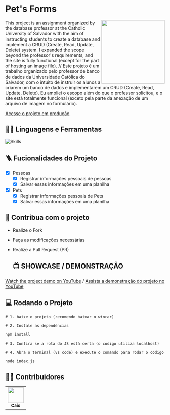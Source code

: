 # Pet's Forms

<img src="https://media.discordapp.net/attachments/1235030684029030410/1255278581664452690/image.png?ex=667c8cc7&is=667b3b47&hm=be4f51f952fcc72f10e807557b1325da32502aec912dd547303850afef22c3d1&=&format=webp&quality=lossless&width=550&height=320" width="200px" align="right" >
  <p align="left">
This project is an assignment organized by the database professor at the Catholic University of Salvador with the aim of instructing students to create a database and implement a CRUD (Create, Read, Update, Delete) system. I expanded the scope beyond the professor's requirements, and the site is fully functional (except for the part of hosting an image file).
  // Este projeto é um trabalho organizado pelo professor de banco de dados da Universidade Católica do Salvador, com o intuito de instruir os alunos a criarem um banco de dados e implementarem um CRUD (Create, Read, Update, Delete). Eu ampliei o escopo além do que o professor solicitou, e o site está totalmente funcional (exceto pela parte da anexação de um arquivo de imagem no formulário).
  </p>

[Acesse o projeto em produção](https://projetocss-jesscoder.netlify.app/)

## :man_mechanic: Linguagens e Ferramentas

![Skills](https://skillicons.dev/icons?i=nodejs,js,postgres,html,css)

## :ladder: Fucionalidades do Projeto

- [x] Pessoas
  - [x] Registrar informações pessoais de pessoas
  - [x] Salvar essas informações em uma planilha
- [x] Pets
  - [x] Registrar informações pessoais de Pets
  - [x] Salvar essas informações em uma planilha

## :triangular_flag_on_post: Contribua com o projeto

- Realize o Fork
- Faça as modificações necessárias
- Realize a Pull Request (PR)

  ## :tv: SHOWCASE / DEMONSTRAÇÃO

[Watch the project demo on YouTube](https://www.youtube.com/watch?v=mlP-aOn8jj8) / [Assista a demonstração do projeto no YouTube](https://www.youtube.com/watch?v=mlP-aOn8jj8)

## :computer: Rodando o Projeto

```shell
# 1. baixe o projeto (recomendo baixar o winrar)

# 2. Instale as dependências

npm install

# 3. Confira se a rota do JS está certa (o codigo utiliza localhost)

# 4. Abra o terminal (vs code) e execute o comando para rodar o codigo

node index.js
```


## :technologist: Contribuidores

<table>
  <tr>
    <td align="center"><a href="https://github.com/Caiosmp"><img src="https://avatars.githubusercontent.com/u/147769770?v=4" width="50px;" alt=""/><br /><sub><b>Caio</b></sub></a><br /></td>
  </tr>
</table>

